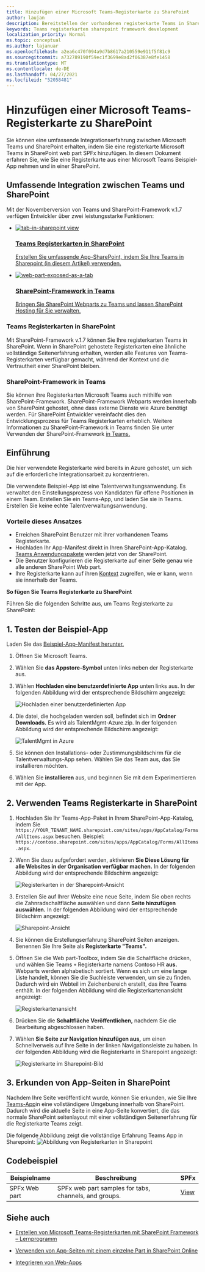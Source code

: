 ```yaml
---
title: Hinzufügen einer Microsoft Teams-Registerkarte zu SharePoint
author: laujan
description: Bereitstellen der vorhandenen registerkarte Teams in SharePoint als SharePoint-Framework Web part.
keywords: Teams registerkarten sharepoint framework development
localization_priority: Normal
ms.topic: conceptual
ms.author: lajanuar
ms.openlocfilehash: a2ea6c470f094a9d7b8617a210559e911f5f81c9
ms.sourcegitcommit: a732789190f59ec1f3699e8ad2f06387e8fe1458
ms.translationtype: MT
ms.contentlocale: de-DE
ms.lasthandoff: 04/27/2021
ms.locfileid: "52058481"
---
```

# <a name="add-teams-tab-to-sharepoint"></a>Hinzufügen einer Microsoft Teams-Registerkarte zu SharePoint 

Sie können eine umfassende Integrationserfahrung zwischen Microsoft Teams und SharePoint erhalten, indem Sie eine registerkarte Microsoft Teams in SharePoint web part SPFx hinzufügen. In diesem Dokument erfahren Sie, wie Sie eine Registerkarte aus einer Microsoft Teams Beispiel-App nehmen und in einer SharePoint. 

## <a name="rich-integration-between-teams-and-sharepoint"></a>Umfassende Integration zwischen Teams und SharePoint

Mit der Novemberversion von Teams und SharePoint-Framework v.1.7 verfügen Entwickler über zwei leistungsstarke Funktionen:

<ul  class="panelContent cardsC">
<li>
    <a href="#introduction">
        <div class="cardSize">
            <div class="cardPadding">
                <div class="card">
                    <div class="cardImageOuter">
                        <div class="cardImage bgdAccent1">
                            <img src="~/assets/images/tabs/tabs-in-sharepoint/image084.png" alt="tab-in-sharepoint view"/>
                        </div>
                    </div>
                    <div class="cardText">
                        <h3>Teams Registerkarten in SharePoint</h3>
                        <p>Erstellen Sie umfassende App-SharePoint, indem Sie Ihre Teams in Sharepoint (in diesem Artikel) verwenden.</p>
                    </div>
                </div>
            </div>
        </div>
    </a>
</li>
<li>
    <a href="https://docs.microsoft.com/sharepoint/dev/spfx/web-parts/get-started/using-web-part-as-ms-teams-tab">
        <div class="cardSize">
            <div class="cardPadding">
                <div class="card">
                    <div class="cardImageOuter">
                        <div class="cardImage bgdAccent1">
                            <img src="~/assets/images/tabs/tabs-in-sharepoint/SharePoint-web-part-exposed-as-a-Tab-in-Microsoft-Teams.png" alt="web-part-exposed-as-a-tab" />
                        </div>
                    </div>
                    <div class="cardText">
                        <h3>SharePoint-Framework in Teams</h3>
                        <p>Bringen Sie SharePoint Webparts zu Teams und lassen SharePoint Hosting für Sie verwalten.</p>
                    </div>
                </div>
            </div>
        </div>
    </a>
</li>
</ul>

### <a name="teams-tabs-in-sharepoint"></a>Teams Registerkarten in SharePoint

Mit SharePoint-Framework v.1.7 können Sie Ihre registerkarten Teams in SharePoint. Wenn in SharePoint gehostete Registerkarten  eine ähnliche vollständige Seitenerfahrung erhalten, werden alle Features von Teams-Registerkarten verfügbar gemacht, während der Kontext und die Vertrautheit einer SharePoint bleiben.

### <a name="sharepoint-framework-in-teams"></a>SharePoint-Framework in Teams

Sie können ihre Registerkarten Microsoft Teams auch mithilfe von SharePoint-Framework. SharePoint-Framework Webparts werden innerhalb von SharePoint gehostet, ohne dass externe Dienste wie Azure benötigt werden. Für SharePoint Entwickler vereinfacht dies den Entwicklungsprozess für Teams Registerkarten erheblich. Weitere Informationen zu SharePoint-Framework in Teams finden Sie unter Verwenden der SharePoint-Framework [in Teams.](/sharepoint/dev/spfx/web-parts/get-started/using-web-part-as-ms-teams-tab)

## <a name="introduction"></a>Einführung

Die hier verwendete Registerkarte wird bereits in Azure gehostet, um sich auf die erforderliche Integrationsarbeit zu konzentrieren.

Die verwendete Beispiel-App ist eine Talentverwaltungsanwendung. Es verwaltet den Einstellungsprozess von Kandidaten für offene Positionen in einem Team. Erstellen Sie ein Teams-App, und laden Sie sie in Teams. Erstellen Sie keine echte Talentverwaltungsanwendung.

### <a name="benefits-of-this-approach"></a>Vorteile dieses Ansatzes

* Erreichen SharePoint Benutzer mit ihrer vorhandenen Teams Registerkarte.
* Hochladen Ihr App-Manifest direkt in Ihren SharePoint-App-Katalog. [Teams Anwendungspakete](~/concepts/build-and-test/apps-package.md) werden jetzt von der SharePoint.
* Die Benutzer konfigurieren die Registerkarte auf einer Seite genau wie alle anderen SharePoint Web part.
* Ihre Registerkarte kann auf ihren [Kontext](~/tabs/how-to/access-teams-context.md) zugreifen, wie er kann, wenn sie innerhalb der Teams.

**So fügen Sie Teams Registerkarte zu SharePoint**

Führen Sie die folgenden Schritte aus, um Teams Registerkarte zu SharePoint:

## <a name="1-test-the-sample-app"></a>1. Testen der Beispiel-App

Laden Sie das [Beispiel-App-Manifest herunter.](https://github.com/MicrosoftDocs/msteams-docs/raw/master/msteams-platform/assets/downloads/TalentMgmt-Azure.zip)

1. Öffnen Sie Microsoft Teams.
1. Wählen Sie **das Appstore-Symbol** unten links neben der Registerkarte aus.
1. Wählen **Hochladen eine benutzerdefinierte App** unten links aus. In der folgenden Abbildung wird der entsprechende Bildschirm angezeigt:  

    ![Hochladen einer benutzerdefinierten App](~/assets/images/tabs/tabs-in-sharepoint/upload-custom-app.png)

1. Die datei, die hochgeladen werden soll, befindet sich im **Ordner Downloads.** Es wird als TalentMgmt-Azure.zip. In der folgenden Abbildung wird der entsprechende Bildschirm angezeigt:
 
    ![TalentMgmt in Azure](~/assets/images/tabs/tabs-in-sharepoint/talentmgmt-azure.png)

1. Sie können den Installations- oder Zustimmungsbildschirm für die Talentverwaltungs-App sehen. Wählen Sie das Team aus, das Sie installieren möchten. 
1. Wählen Sie **installieren** aus, und beginnen Sie mit dem Experimentieren mit der App.

## <a name="2-use-teams-tab-in-sharepoint"></a>2. Verwenden Teams Registerkarte in SharePoint

1. Hochladen Sie Ihr Teams-App-Paket in Ihrem SharePoint-App-Katalog, indem Sie `https://YOUR_TENANT_NAME.sharepoint.com/sites/apps/AppCatalog/Forms/AllItems.aspx` besuchen. Beispiel: `https://contoso.sharepoint.com/sites/apps/AppCatalog/Forms/AllItems.aspx`.

1. Wenn Sie dazu aufgefordert werden, aktivieren **Sie Diese Lösung für alle Websites in der Organisation verfügbar machen.**
In der folgenden Abbildung wird der entsprechende Bildschirm angezeigt:

   ![Registerkarten in der Sharepoint-Ansicht](~/assets/images/tabs/tabs-in-sharepoint/image065.png)

1. Erstellen Sie auf Ihrer Website eine neue Seite, indem Sie oben rechts die Zahnradschaltfläche auswählen und dann **Seite hinzufügen auswählen.**
In der folgenden Abbildung wird der entsprechende Bildschirm angezeigt:

   ![Sharepoint-Ansicht](~/assets/images/tabs/tabs-in-sharepoint/image066.png)

1. Sie können die Erstellungserfahrung SharePoint Seiten anzeigen. Benennen Sie Ihre Seite als **Registerkarte "Teams".**

1. Öffnen Sie die Web part-Toolbox, indem Sie die Schaltfläche drücken, und wählen Sie Teams `+` Registerkarte namens Contoso HR **aus.** Webparts werden alphabetisch sortiert. Wenn es sich um eine lange Liste handelt, können Sie die Suchleiste verwenden, um sie zu finden. Dadurch wird ein Webteil im Zeichenbereich erstellt, das ihre Teams enthält. In der folgenden Abbildung wird die Registerkartenansicht angezeigt:

   ![Registerkartenansicht](~/assets/images/tabs/tabs-in-sharepoint/image071.png)

1. Drücken Sie die **Schaltfläche Veröffentlichen,** nachdem Sie die Bearbeitung abgeschlossen haben.

1. Wählen **Sie Seite zur Navigation hinzufügen aus,** um einen Schnellverweis auf Ihre Seite in der linken Navigationsleiste zu haben. In der folgenden Abbildung wird die Registerkarte in Sharepoint angezeigt: 

   ![Registerkarte im Sharepoint-Bild](~/assets/images/tabs/tabs-in-sharepoint/image073.png)

## <a name="3-explore-app-pages-in-sharepoint"></a>3. Erkunden von App-Seiten in SharePoint

Nachdem Ihre Seite veröffentlicht wurde, können Sie erkunden, wie Sie Ihre [Teams-App](/sharepoint/dev/spfx/web-parts/single-part-app-pages)in eine vollständigere Umgebung innerhalb von SharePoint. Dadurch wird die aktuelle Seite in eine App-Seite konvertiert, die das normale SharePoint seitenlayout mit einer vollständigen Seitenerfahrung für die Registerkarte Teams zeigt. 

Die folgende Abbildung zeigt die vollständige Erfahrung Teams App in Sharepoint: ![ Abbildung von Registerkarten in Sharepoint](~/assets/images/tabs/tabs-in-sharepoint/image085.png)

## <a name="code-sample"></a>Codebeispiel
| **Beispielname** | **Beschreibung** | **SPFx** |
|-----------------|-----------------|----------|
| SPFx Web part | SPFx web part samples for tabs, channels, and groups. | [View](https://github.com/OfficeDev/Microsoft-Teams-Samples/tree/main/samples/tab-channel-group/spfx)

## <a name="see-also"></a>Siehe auch

- [Erstellen von Microsoft Teams-Registerkarten mit SharePoint Framework – Lernprogramm](/sharepoint/dev/spfx/web-parts/get-started/using-web-part-as-ms-teams-tab)

- [Verwenden von App-Seiten mit einem einzelne Part in SharePoint Online](/sharepoint/dev/spfx/web-parts/single-part-app-pages)

- [Integrieren von Web-Apps](~/samples/integrate-web-apps-overview.md)
